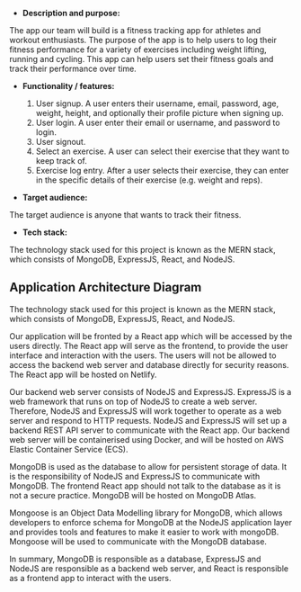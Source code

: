 
- **Description and purpose:** 

The app our team will build is a fitness tracking app for athletes and workout enthusiasts. The purpose of the app is to help users to log their fitness performance for a variety of exercises including weight lifting, running and cycling. This app can help users set their fitness goals and track their performance over time.

- **Functionality / features:**

    1. User signup. A user enters their username, email, password, age, weight, height, and optionally their profile picture when signing up.
    2. User login. A user enter their email or username, and password to login.
    3. User signout.
    4. Select an exercise. A user can select their exercise that they want to keep track of.
    5. Exercise log entry. After a user selects their exercise, they can enter in the specific details of their exercise (e.g. weight and reps).

- **Target audience:** 

The target audience is anyone that wants to track their fitness.

- **Tech stack:** 

The technology stack used for this project is known as the MERN stack, which consists of MongoDB, ExpressJS, React, and NodeJS.



## Application Architecture Diagram

The technology stack used for this project is known as the MERN stack, which consists of MongoDB, ExpressJS, React, and NodeJS.

Our application will be fronted by a React app which will be accessed by the users directly. The React app will serve as the frontend, to provide the user interface and interaction with the users. The users will not be allowed to access the backend web server and database directly for security reasons. The React app will be hosted on Netlify.

Our backend web server consists of NodeJS and ExpressJS. ExpressJS is a web framework that runs on top of NodeJS to create a web server. Therefore, NodeJS and ExpressJS will work together to operate as a web server and respond to HTTP requests. NodeJS and ExpressJS will set up a backend REST API server to communicate with the React app. Our backend web server will be containerised using Docker, and will be hosted on AWS Elastic Container Service (ECS).

MongoDB is used as the database to allow for persistent storage of data. It is the responsibility of NodeJS and ExpressJS to communicate with MongoDB. The frontend React app should not talk to the database as it is not a secure practice. MongoDB will be hosted on MongoDB Atlas.

Mongoose is an Object Data Modelling library for MongoDB, which allows developers to enforce schema for MongoDB at the NodeJS application layer and provides tools and features to make it easier to work with mongoDB. Mongoose will be used to communicate with the MongoDB database.

In summary, MongoDB is responsible as a database, ExpressJS and NodeJS are responsible as a backend web server, and React is responsible as a frontend app to interact with the users.







